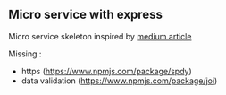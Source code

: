 ## Micro service with express

Micro service skeleton
inspired by [medium article](https://medium.com/@cramirez92/build-a-nodejs-cinema-microservice-and-deploying-it-with-docker-part-1-7e28e25bfa8b)

Missing  :

- https (https://www.npmjs.com/package/spdy)
- data validation (https://www.npmjs.com/package/joi)
